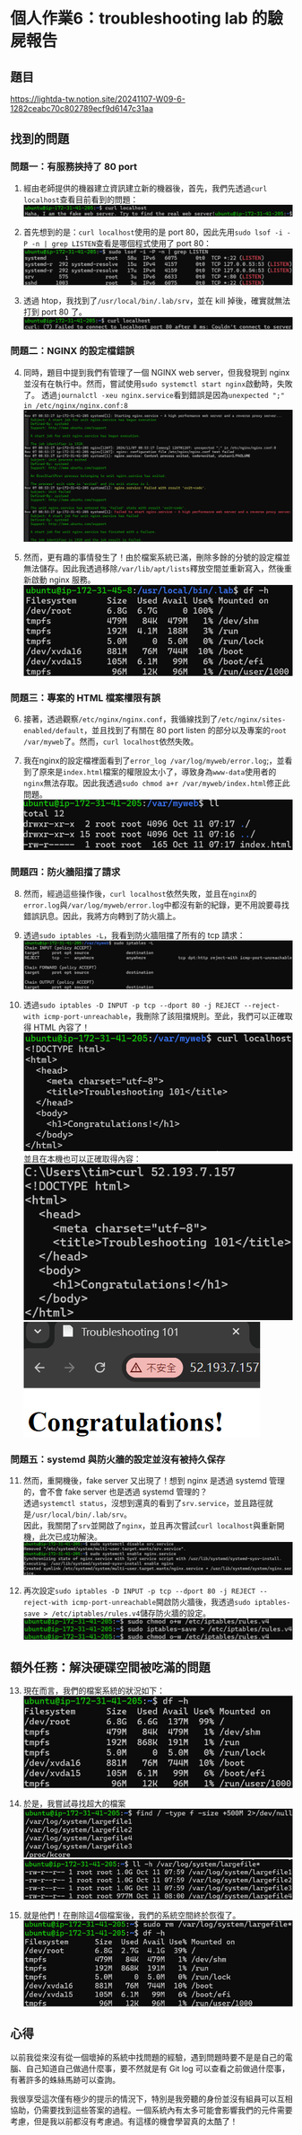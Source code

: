 # 個人作業6：troubleshooting lab 的驗屍報告

## 題目

https://lightda-tw.notion.site/20241107-W09-6-1282ceabc70c802789ecf9d6147c31aa

## 找到的問題

### 問題一：有服務挾持了 80 port

1. 經由老師提供的機器建立資訊建立新的機器後，首先，我們先透過`curl localhost`查看目前看到的問題：
![壞掉的curl localhost](readme_imgs/image.png)

2. 首先想到的是：`curl localhost`使用的是 port 80，因此先用`sudo lsof -i -P -n | grep LISTEN`查看是哪個程式使用了 port 80：
![port 80 佔用者](readme_imgs/image-1.png)

3. 透過 htop，我找到了`/usr/local/bin/.lab/srv`，並在 kill 掉後，確實就無法打到 port 80 了。
![停止 srv 後，打不到 port 80](readme_imgs/image-2.png)

### 問題二：NGINX 的設定檔錯誤

4. 同時，題目中提到我們有管理了一個 NGINX web server，但我發現到 nginx 並沒有在執行中。然而，嘗試使用`sudo systemctl start nginx`啟動時，失敗了。
透過`journalctl -xeu nginx.service`看到錯誤是因為`unexpected ";" in /etc/nginx/nginx.conf:8`
![nginx 的錯誤訊息](readme_imgs/image-3.png)

5. 然而，更有趣的事情發生了！由於檔案系統已滿，刪除多餘的分號的設定檔並無法儲存。因此我透過移除`/var/lib/apt/lists`釋放空間並重新寫入，然後重新啟動 nginx 服務。
![硬碟空間全滿的樣子](readme_imgs/image-10.png)

### 問題三：專案的 HTML 檔案權限有誤

6. 接著，透過觀察`/etc/nginx/nginx.conf`，我循線找到了`/etc/nginx/sites-enabled/default`，並且找到了有關在 80 port listen 的部分以及專案的`root /var/myweb`了。然而，`curl localhost`依然失敗。

7. 我在nginx的設定檔裡面看到了`error_log /var/log/myweb/error.log`;，並看到了原來是`index.html`檔案的權限設太小了，導致身為`www-data`使用者的`nginx`無法存取。因此我透過`sudo chmod a+r /var/myweb/index.html`修正此問題。
![index.html 的權限過小](readme_imgs/image-4.png)

### 問題四：防火牆阻擋了請求

8. 然而，經過這些操作後，`curl localhost`依然失敗，並且在`nginx`的`error.log`與`/var/log/myweb/error.log`中都沒有新的紀錄，更不用說要尋找錯誤訊息。因此，我將方向轉到了防火牆上。

9. 透過`sudo iptables -L`，我看到防火牆阻擋了所有的 tcp 請求：
![防火牆阻擋了所有的 tcp 請求](readme_imgs/image-5.png)

10. 透過`sudo iptables -D INPUT -p tcp --dport 80 -j REJECT --reject-with icmp-port-unreachable`，我刪除了該阻擋規則。至此，我們可以正確取得 HTML 內容了！
![在 EC2 上的 curl localhost](readme_imgs/image-6.png)  
並且在本機也可以正確取得內容：  
![在本機的 curl](readme_imgs/image-7.png) ![在瀏覽器中連線](readme_imgs/image-8.png)

### 問題五：systemd 與防火牆的設定並沒有被持久保存

11. 然而，重開機後，fake server 又出現了！想到 nginx 是透過 systemd 管理的，會不會 fake server 也是透過 systemd 管理的？  
透過`systemctl status`，沒想到還真的看到了`srv.service`，並且路徑就是`/usr/local/bin/.lab/srv`。  
因此，我關閉了`srv`並開啟了`nginx`，並且再次嘗試`curl localhost`與重新開機，此次已成功解決。
![啟畢 systemd 服務](readme_imgs/image-11.png)

12. 再次設定`sudo iptables -D INPUT -p tcp --dport 80 -j REJECT --reject-with icmp-port-unreachable`開啟防火牆後，我透過`sudo iptables-save > /etc/iptables/rules.v4`儲存防火牆的設定。
![防火牆的永久設定規則](readme_imgs/image-9.png)

## 額外任務：解決硬碟空間被吃滿的問題

13. 現在而言，我們的檔案系統的狀況如下：
![系統滿了的空間大小](readme_imgs/image-12.png)

14. 於是，我嘗試尋找超大的檔案
![尋找超大的檔案](readme_imgs/image-13.png) ![超大檔案的大小](readme_imgs/image-14.png)

15. 就是他們！在刪除這4個檔案後，我們的系統空間終於恢復了。
![恢復的檔案系統](readme_imgs/image-15.png)

## 心得

以前我從來沒有從一個壞掉的系統中找問題的經驗，遇到問題時要不是是自己的電腦、自己知道自己做過什麼事，要不然就是有 Git log 可以查看之前做過什麼事，有著許多的蛛絲馬跡可以查詢。

我很享受這次僅有極少的提示的情況下，特別是我旁聽的身份並沒有組員可以互相協助，仍需要找到這些答案的過程。一個系統內有太多可能會影響我們的元件需要考慮，但是我以前都沒有考慮過。有這樣的機會學習真的太酷了！
